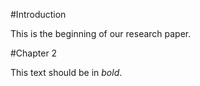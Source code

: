 #Introduction

This is the beginning of our research paper. 

#Chapter 2

This text should be in *bold*. 
